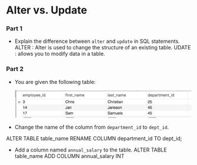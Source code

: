 # Alter vs. Update


### Part 1

* Explain the difference between `alter` and `update` in SQL statements.
ALTER : Alter is used to change the structure of an existing table.
UDATE : allows you to modify data in a table.
### Part 2

* You are given the following table:

  ![Images/alter_update01.png](Images/alter_update01.png)

* Change the name of the column from `department_id` to `dept_id`.

ALTER TABLE table_name 
RENAME COLUMN department_id TO dept_id;

* Add a column named `annual_salary` to the table.
ALTER TABLE table_name
ADD COLUMN annual_salary INT